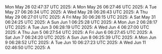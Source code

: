 Mon May 26 02:47:37 UTC 2025: A
Mon May 26 06:27:46 UTC 2025: A
Tue May 27 06:26:34 UTC 2025: A
Wed May 28 06:26:43 UTC 2025: A
Thu May 29 06:27:01 UTC 2025: A
Fri May 30 06:26:15 UTC 2025: A
Sat May 31 06:24:25 UTC 2025: A
Sun Jun  1 06:25:28 UTC 2025: A
Mon Jun  2 06:28:17 UTC 2025: A
Tue Jun  3 06:28:19 UTC 2025: A
Wed Jun  4 06:27:00 UTC 2025: A
Thu Jun  5 06:27:54 UTC 2025: A
Fri Jun  6 06:27:45 UTC 2025: A
Sat Jun  7 06:24:20 UTC 2025: A
Sun Jun  8 06:25:39 UTC 2025: A
Mon Jun  9 06:28:52 UTC 2025: A
Tue Jun 10 06:27:23 UTC 2025: A
Wed Jun 11 02:46:50 UTC 2025: A

